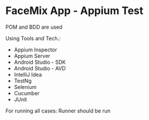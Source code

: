 # FaceMix App - Appium Test
POM and BDD are used

Using Tools and Tech.:
- Appium Inspector
- Appium Server
- Android Studio - SDK 
- Android Studio - AVD
- IntelliJ Idea
- TestNg
- Selenium
- Cucumber
- JUnit

For running all cases: Runner should be run


